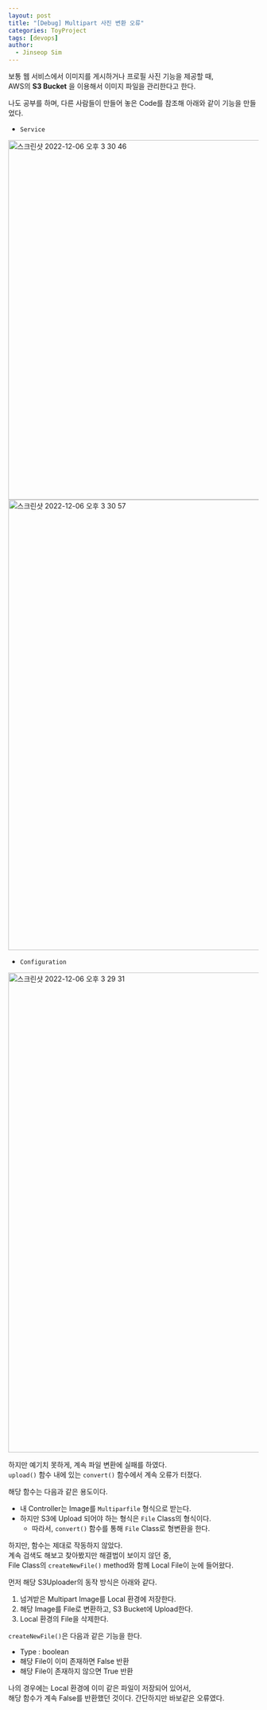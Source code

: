 ```yaml
---
layout: post
title: "[Debug] Multipart 사진 변환 오류"
categories: ToyProject
tags: [devops]
author:
  - Jinseop Sim
---
```

보통 웹 서비스에서 이미지를 게시하거나 프로필 사진 기능을 제공할 때,  
AWS의 __S3 Bucket__ 을 이용해서 이미지 파일을 관리한다고 한다.  

나도 공부를 하며, 다른 사람들이 만들어 놓은 Code를 참조해 아래와 같이 기능을 만들었다.  
- ```Service```  
<img width="723" alt="스크린샷 2022-12-06 오후 3 30 46" src="https://user-images.githubusercontent.com/71700079/205838378-946bea7a-8706-49c9-b024-d0a2c197d073.png">  
<img width="906" alt="스크린샷 2022-12-06 오후 3 30 57" src="https://user-images.githubusercontent.com/71700079/205838392-40e91a18-c1d7-4370-a80b-762c05f96ecf.png">  

- ```Configuration```  
<img width="965" alt="스크린샷 2022-12-06 오후 3 29 31" src="https://user-images.githubusercontent.com/71700079/205838353-a240e658-f2c2-42ee-aee0-5804423c588e.png">  

하지만 예기치 못하게, 계속 파일 변환에 실패를 하였다.  
```upload()``` 함수 내에 있는 ```convert()``` 함수에서 계속 오류가 터졌다.  

해당 함수는 다음과 같은 용도이다.  
- 내 Controller는 Image를 ```Multiparfile``` 형식으로 받는다.
- 하지만 S3에 Upload 되어야 하는 형식은 ```File``` Class의 형식이다.
  - 따라서, ```convert()``` 함수를 통해 ```File``` Class로 형변환을 한다.  

하지만, 함수는 제대로 작동하지 않았다.  
계속 검색도 해보고 찾아봤지만 해결법이 보이지 않던 중,  
File Class의 ```createNewFile()``` method와 함께 Local File이 눈에 들어왔다.  

먼저 해당 S3Uploader의 동작 방식은 아래와 같다.
1. 넘겨받은 Multipart Image를 Local 환경에 저장한다.
2. 해당 Image를 File로 변환하고, S3 Bucket에 Upload한다.
3. Local 환경의 File을 삭제한다.  

```createNewFile()```은 다음과 같은 기능을 한다.
- Type : boolean
- 해당 File이 이미 존재하면 False 반환
- 해당 File이 존재하지 않으면 True 반환

나의 경우에는 Local 환경에 이미 같은 파일이 저장되어 있어서,  
해당 함수가 계속 False를 반환했던 것이다. 간단하지만 바보같은 오류였다.  
